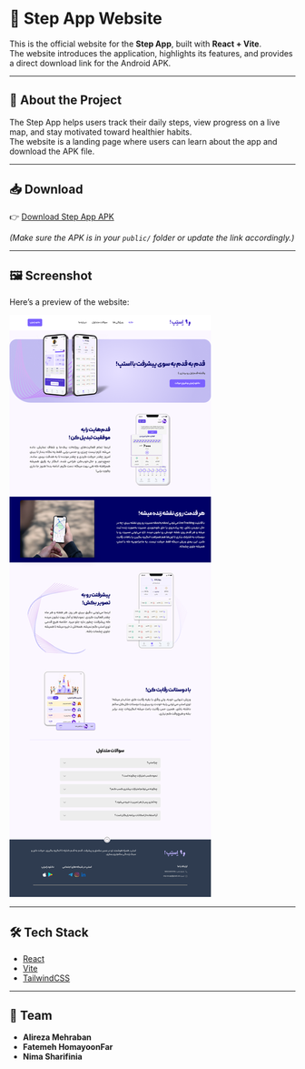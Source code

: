 # 📱 Step App Website

This is the official website for the **Step App**, built with **React + Vite**.  
The website introduces the application, highlights its features, and provides a direct download link for the Android APK.

---

## 🚀 About the Project
The Step App helps users track their daily steps, view progress on a live map, and stay motivated toward healthier habits.  
The website is a landing page where users can learn about the app and download the APK file.

---

## 📥 Download
👉 [Download Step App APK](./public/app.apk)  

*(Make sure the APK is in your `public/` folder or update the link accordingly.)*

---

## 🖼️ Screenshot

Here’s a preview of the website:

![Step App Website Screenshot](./shot.png)

---

## 🛠️ Tech Stack
- [React](https://react.dev/)
- [Vite](https://vitejs.dev/)
- [TailwindCSS](https://tailwindcss.com/)

---

## 👥 Team
- **Alireza Mehraban**  
- **Fatemeh HomayoonFar**
- **Nima Sharifinia**

